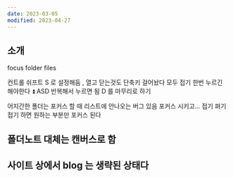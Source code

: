 ```yaml
---
date: 2023-03-05
modified: 2023-04-27
---
```


## 소개

focus folder files

컨트롤 쉬프트 S 로 설정해둠 , 열고 닫는것도 단축키 걸어놨다
모두 접기 한번 누르긴 해야한다 ⏫
ASD 반복해서 누르면 됨 D 를 마무리로 하기

어지간한 폴더는 포커스 할 때 리스트에 안나오는 버그 있음
포커스 시키고... 접기 펴기 접기 하면 원하는 부분만 포커스 된다

## 폴더노트 대체는 캔버스로 함

## 사이트 상에서 blog 는 생략된 상태다
